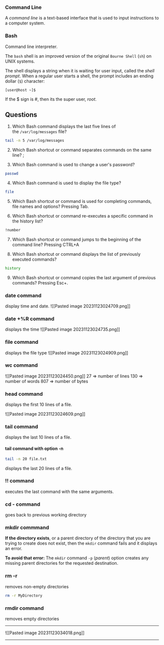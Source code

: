 ### Command Line
A _command line_ is a text-based interface that is used to input instructions to a computer system.

### Bash
Command line interpreter.

The `bash` shell is an improved version of the original `Bourne Shell` (`sh`) on UNIX systems.

The shell displays a string when it is waiting for user input, called the _shell prompt_. When a regular user starts a shell, the prompt includes an ending dollar (`$`) character:

```bash
[user@host ~]$
```

If the $ sign is #, then its the super user, _root_.

## Questions
1. Which Bash command displays the last five lines of the `/var/log/messages` file?
```bash
tail -n 5 /var/log/messages
```

2. Which Bash shortcut or command separates commands on the same line?
;

3. Which Bash command is used to change a user's password?
```bash
passwd
```

4. Which Bash command is used to display the file type?
```bash
file
```

5. Which Bash shortcut or command is used for completing commands, file names and options?
Pressing Tab.

6. Which Bash shortcut or command re-executes a specific command in the history list?
```bash
!number
```

7. Which Bash shortcut or command jumps to the beginning of the command line?
Pressing CTRL+A

8. Which Bash shortcut or command displays the list of previously executed commands?
```bash
history
```

9. Which Bash shortcut or command copies the last argument of previous commands?
Pressing Esc+.

### date command
display time and date.
![[Pasted image 20231123024709.png]]

### date +%R command
displays the time
![[Pasted image 20231123024735.png]]

### file command
displays the file type
![[Pasted image 20231123024909.png]]
### wc command
![[Pasted image 20231123024450.png]]
27 => number of lines
130 => number of words
807 => number of bytes

### head command
displays the first 10 lines of a file.

![[Pasted image 20231123024609.png]]

### tail command
displays the last 10 lines of a file.

#### tail command with option -n
```bash
tail -n 20 file.txt 
```
displays the last 20 lines of a file.

### !! command
executes the last command with the same arguments.

### cd - command
goes back to previous working directory

### mkdir commmand
**If the directory exists**, or a parent directory of the directory that you are trying to create does not exist, then the `mkdir` command fails and it displays an error.

**To avoid that error:**
The `mkdir` command `-p` (_parent_) option creates any missing parent directories for the requested destination.

### rm -r
removes non-empty directories
```bash
rm -r MyDirectory
```

### rmdir command
removes empty directories

---

![[Pasted image 20231123034018.png]]

---

